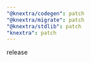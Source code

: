 ```yaml
---
"@knextra/codegen": patch
"@knextra/migrate": patch
"@knextra/stdlib": patch
"knextra": patch
---
```


release
